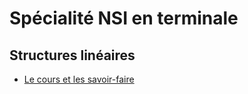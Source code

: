 # Spécialité NSI en terminale


## Structures linéaires

- [Le cours et les savoir-faire](nsi_t_ch3.pdf)
